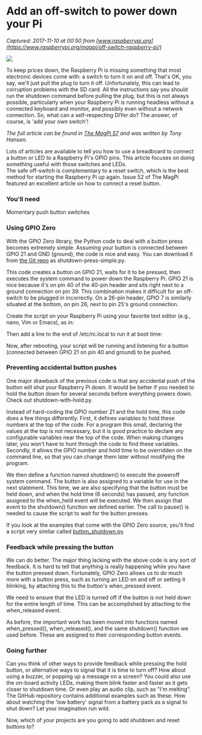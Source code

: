 # Add an off-switch to power down your Pi

_Captured: 2017-11-10 at 00:50 from [www.raspberrypi.org](https://www.raspberrypi.org/magpi/off-switch-raspberry-pi/)_

![](https://www.raspberrypi.org/magpi/wp-content/uploads/2017/05/raspi2.jpg)

To keep prices down, the Raspberry Pi is missing something that most electronic devices come with: a switch to turn it on and off. That's OK, you say, we'll just pull the plug to turn it off. Unfortunately, this can lead to corruption problems with the SD card. All the instructions say you should run the shutdown command before pulling the plug, but this is not always possible, particularly when your Raspberry Pi is running headless without a connected keyboard and monitor, and possibly even without a network connection. So, what can a self-respecting DIYer do? The answer, of course, is 'add your own switch'!

_The full article can be found in [The MagPi 57](https://www.raspberrypi.org/magpi/issues/magpi/57) and was written by Tony Hansen._

Lots of articles are available to tell you how to use a breadboard to connect a button or LED to a Raspberry Pi's GPIO pins. This article focuses on doing something useful with those switches and LEDs.  
The safe off-switch is complementary to a reset switch, which is the best method for starting the Raspberry Pi up again. Issue 52 of The MagPi featured an excellent article on how to connect a reset button.

### You'll need

Momentary push button switches

### Using GPIO Zero

With the GPIO Zero library, the Python code to deal with a button press becomes extremely simple. Assuming your button is connected between GPIO 21 and GND (ground), the code is nice and easy. You can download it from [the Git repo](https://github.com/TonyLHansen/raspberry-pi-safe-off-switch/) as shutdown-press-simple.py.

This code creates a button on GPIO 21, waits for it to be pressed, then executes the system command to power down the Raspberry Pi. GPIO 21 is nice because it's on pin 40 of the 40-pin header and sits right next to a ground connection on pin 39. This combination makes it difficult for an off-switch to be plugged in incorrectly. On a 26-pin header, GPIO 7 is similarly situated at the bottom, on pin 26, next to pin 25's ground connection.

Create the script on your Raspberry Pi using your favorite text editor (e.g., nano, Vim or Emacs), as in:

Then add a line to the end of /etc/rc.local to run it at boot time:

Now, after rebooting, your script will be running and listening for a button (connected between GPIO 21 on pin 40 and ground) to be pushed.

### Preventing accidental button pushes

One major drawback of the previous code is that any accidental push of the button will shut your Raspberry Pi down. It would be better if you needed to hold the button down for several seconds before everything powers down. Check out shutdown-with-hold.py.

Instead of hard-coding the GPIO number 21 and the hold time, this code does a few things differently. First, it defines variables to hold these numbers at the top of the code. For a program this small, declaring the values at the top is not necessary, but it is good practice to declare any configurable variables near the top of the code. When making changes later, you won't have to hunt through the code to find these variables. Secondly, it allows the GPIO number and hold time to be overridden on the command line, so that you can change them later without modifying the program.

We then define a function named shutdown() to execute the poweroff system command. The button is also assigned to a variable for use in the next statement. This time, we are also specifying that the button must be held down, and when the hold time (6 seconds) has passed, any function assigned to the when_held event will be executed. We then assign that event to the shutdown() function we defined earlier. The call to pause() is needed to cause the script to wait for the button presses.

If you look at the examples that come with the GPIO Zero source, you'll find a script very similar called [button_shutdown.py](https://github.com/RPi-Distro/python-gpiozero/blob/master/docs/examples/button_shutdown.py).

### Feedback while pressing the button

We can do better. The major thing lacking with the above code is any sort of feedback. It is hard to tell that anything is really happening while you have the button pressed down. Fortunately, GPIO Zero allows us to do much more with a button press, such as turning an LED on and off or setting it blinking, by attaching this to the button's when_pressed event.

We need to ensure that the LED is turned off if the button is not held down for the entire length of time. This can be accomplished by attaching to the when_released event.

As before, the important work has been moved into functions named when_pressed(), when_released(), and the same shutdown() function we used before. These are assigned to their corresponding button events.

### Going further

Can you think of other ways to provide feedback while pressing the hold button, or alternative ways to signal that it is time to turn off? How about using a buzzer, or popping up a message on a screen? You could also use the on-board activity LEDs, making them blink faster and faster as it gets closer to shutdown time. Or even play an audio clip, such as "I'm melting". The GitHub repository contains additional examples such as these. How about watching the 'low battery' signal from a battery pack as a signal to shut down? Let your imagination run wild.

Now, which of your projects are you going to add shutdown and reset buttons to?

